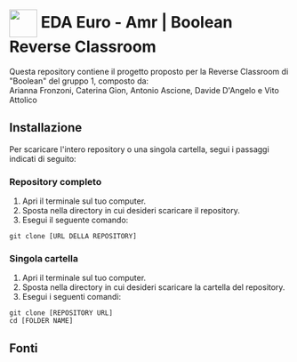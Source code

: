 <h1>
<img src="https://cdn-icons-png.flaticon.com/512/3408/3408751.png" style="width: 50px; height: 50px; vertical-align: middle;"> 
EDA Euro - Amr | Boolean Reverse Classroom
</h1>

Questa repository contiene il progetto proposto per la Reverse Classroom di "Boolean" del gruppo 1, composto da: <br>
Arianna Fronzoni, Caterina Gion, Antonio Ascione, Davide D'Angelo e Vito Attolico

## Installazione

Per scaricare l'intero repository o una singola cartella, segui i passaggi indicati di seguito:

### Repository completo
1. Apri il terminale sul tuo computer.
2. Sposta nella directory in cui desideri scaricare il repository.
3. Esegui il seguente comando:

```
git clone [URL DELLA REPOSITORY]
```

### Singola cartella
1. Apri il terminale sul tuo computer.
2. Sposta nella directory in cui desideri scaricare la cartella del repository.
3. Esegui i seguenti comandi:

```
git clone [REPOSITORY URL]
cd [FOLDER NAME]
```

## Fonti
